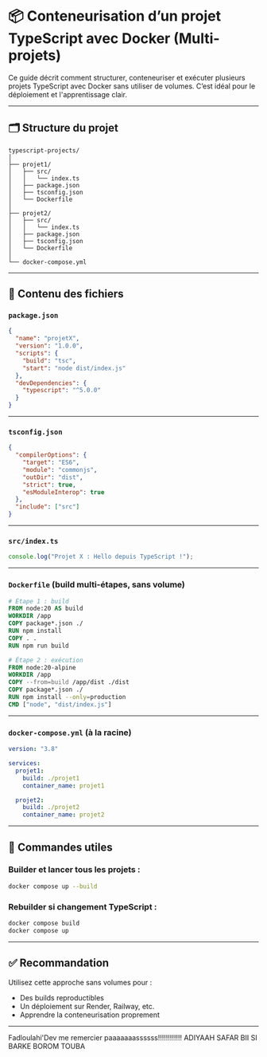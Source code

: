 
# 📦 Conteneurisation d’un projet TypeScript avec Docker (Multi-projets)

Ce guide décrit comment structurer, conteneuriser et exécuter plusieurs projets TypeScript avec Docker sans utiliser de volumes. C’est idéal pour le déploiement et l'apprentissage clair.

---

## 🗂️ Structure du projet

```
typescript-projects/
│
├── projet1/
│   ├── src/
│   │   └── index.ts
│   ├── package.json
│   ├── tsconfig.json
│   └── Dockerfile
│
├── projet2/
│   ├── src/
│   │   └── index.ts
│   ├── package.json
│   ├── tsconfig.json
│   └── Dockerfile
│
└── docker-compose.yml
```

---

## 📁 Contenu des fichiers

### `package.json`

```json
{
  "name": "projetX",
  "version": "1.0.0",
  "scripts": {
    "build": "tsc",
    "start": "node dist/index.js"
  },
  "devDependencies": {
    "typescript": "^5.0.0"
  }
}
```

---

### `tsconfig.json`

```json
{
  "compilerOptions": {
    "target": "ES6",
    "module": "commonjs",
    "outDir": "dist",
    "strict": true,
    "esModuleInterop": true
  },
  "include": ["src"]
}
```

---

### `src/index.ts`

```ts
console.log("Projet X : Hello depuis TypeScript !");
```

---

### `Dockerfile` (build multi-étapes, sans volume)

```dockerfile
# Étape 1 : build
FROM node:20 AS build
WORKDIR /app
COPY package*.json ./
RUN npm install
COPY . .
RUN npm run build

# Étape 2 : exécution
FROM node:20-alpine
WORKDIR /app
COPY --from=build /app/dist ./dist
COPY package*.json ./
RUN npm install --only=production
CMD ["node", "dist/index.js"]
```

---

### `docker-compose.yml` (à la racine)

```yaml
version: "3.8"

services:
  projet1:
    build: ./projet1
    container_name: projet1

  projet2:
    build: ./projet2
    container_name: projet2
```

---

## 🚀 Commandes utiles

### Builder et lancer tous les projets :
```bash
docker compose up --build
```

### Rebuilder si changement TypeScript :
```bash
docker compose build
docker compose up
```

---

## ✅ Recommandation

Utilisez cette approche sans volumes pour :
- Des builds reproductibles
- Un déploiement sur Render, Railway, etc.
- Apprendre la conteneurisation proprement

---

Fadloulahi'Dev me remercier paaaaaaassssss!!!!!!!!!!!!
ADIYAAH SAFAR BII SI BARKE BOROM TOUBA

